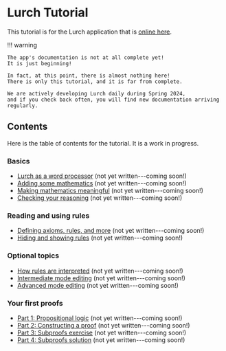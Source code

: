 
# Lurch Tutorial

This tutorial is for the Lurch application that is
[online here](http://lurchmath.github.io/lurchmath).

!!! warning

    The app's documentation is not at all complete yet!
    It is just beginning!

    In fact, at this point, there is almost nothing here!
    There is only this tutorial, and it is far from complete.

    We are actively developing Lurch daily during Spring 2024,
    and if you check back often, you will find new documentation arriving regularly.

## Contents

Here is the table of contents for the tutorial.  It is a work in progress.

### Basics

 - [Lurch as a word processor](tut-01-word-processor.md) (not yet written---coming soon!)
 - [Adding some mathematics](tut-02-expository-math.md) (not yet written---coming soon!)
 - [Making mathematics meaningful](tut-03-meaningful-math.md) (not yet written---coming soon!)
 - [Checking your reasoning](tut-04-validation.md) (not yet written---coming soon!)

### Reading and using rules

 - [Defining axioms, rules, and more](tut-05-rules.md) (not yet written---coming soon!)
 - [Hiding and showing rules](tut-06-document-header.md) (not yet written---coming soon!)

### Optional topics

 - [How rules are interpreted](tut-05b-metavariables.md) (not yet written---coming soon!)
 - [Intermediate mode editing](tut-03b-intermediate-mode.md) (not yet written---coming soon!)
 - [Advanced mode editing](tut-03c-advanced-mode.md) (not yet written---coming soon!)

### Your first proofs

 - [Part 1: Propositional logic](tut-07a-real-math.md) (not yet written---coming soon!)
 - [Part 2: Constructing a proof](tut-07b-real-math.md) (not yet written---coming soon!)
 - [Part 3: Subproofs exercise](tut-07c-real-math.md) (not yet written---coming soon!)
 - [Part 4: Subproofs solution](tut-07d-real-math.md) (not yet written---coming soon!)
